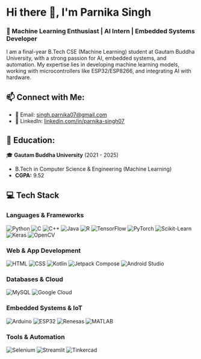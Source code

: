 # Hi there 👋, I'm Parnika Singh

### 🚀 Machine Learning Enthusiast | AI Intern | Embedded Systems Developer

I am a final-year B.Tech CSE (Machine Learning) student at Gautam Buddha University, with a strong passion for AI, embedded systems, and automation. My expertise lies in developing machine learning models, working with microcontrollers like ESP32/ESP8266, and integrating AI with hardware.

## 📫 Connect with Me:
- 📧 Email: [singh.parnika07@gmail.com](mailto:singh.parnika07@gmail.com)
- 💼 LinkedIn: [linkedin.com/in/parnika-singh07](https://www.linkedin.com/in/parnika-singh07)

## 🏫 Education:
🎓 **Gautam Buddha University** (2021 - 2025)  
- B.Tech in Computer Science & Engineering (Machine Learning)  
- **CGPA:** 9.52

## 💻 Tech Stack

### **Languages & Frameworks**  
![Python](https://img.shields.io/badge/Python-FFD43B?style=for-the-badge&logo=python&logoColor=blue) ![C](https://img.shields.io/badge/C-00599C?style=for-the-badge&logo=c&logoColor=white) ![C++](https://img.shields.io/badge/C++-00599C?style=for-the-badge&logo=c%2B%2B&logoColor=white) ![Java](https://img.shields.io/badge/Java-ED8B00?style=for-the-badge&logo=openjdk&logoColor=white) ![R](https://img.shields.io/badge/R-276DC3?style=for-the-badge&logo=r&logoColor=white) ![TensorFlow](https://img.shields.io/badge/TensorFlow-FF6F00?style=for-the-badge&logo=tensorflow&logoColor=white) ![PyTorch](https://img.shields.io/badge/PyTorch-EE4C2C?style=for-the-badge&logo=pytorch&logoColor=white) ![Scikit-Learn](https://img.shields.io/badge/scikit--learn-F7931E?style=for-the-badge&logo=scikit-learn&logoColor=white) ![Keras](https://img.shields.io/badge/Keras-D00000?style=for-the-badge&logo=keras&logoColor=white) ![OpenCV](https://img.shields.io/badge/OpenCV-5C3EE8?style=for-the-badge&logo=opencv&logoColor=white) 

### **Web & App Development**  
![HTML](https://img.shields.io/badge/HTML5-E34F26?style=for-the-badge&logo=html5&logoColor=white) ![CSS](https://img.shields.io/badge/CSS3-1572B6?style=for-the-badge&logo=css3&logoColor=white) ![Kotlin](https://img.shields.io/badge/Kotlin-0095D5?style=for-the-badge&logo=kotlin&logoColor=white) ![Jetpack Compose](https://img.shields.io/badge/Jetpack%20Compose-4285F4?style=for-the-badge&logo=jetpack-compose&logoColor=white) ![Android Studio](https://img.shields.io/badge/Android%20Studio-3DDC84?style=for-the-badge&logo=android-studio&logoColor=white) 

### **Databases & Cloud**  
![MySQL](https://img.shields.io/badge/MySQL-4479A1?style=for-the-badge&logo=mysql&logoColor=white) ![Google Cloud](https://img.shields.io/badge/Google%20Cloud-4285F4?style=for-the-badge&logo=google-cloud&logoColor=white)  

### **Embedded Systems & IoT**  
![Arduino](https://img.shields.io/badge/Arduino-00979D?style=for-the-badge&logo=arduino&logoColor=white) ![ESP32](https://img.shields.io/badge/ESP32-003B57?style=for-the-badge&logo=espressif&logoColor=white) ![Renesas](https://img.shields.io/badge/Renesas-002E6E?style=for-the-badge&logo=renesas&logoColor=white) ![MATLAB](https://img.shields.io/badge/MATLAB-0076A8?style=for-the-badge&logo=mathworks&logoColor=white) 

### **Tools & Automation**  
![Selenium](https://img.shields.io/badge/Selenium-43B02A?style=for-the-badge&logo=selenium&logoColor=white) ![Streamlit](https://img.shields.io/badge/Streamlit-FF4B4B?style=for-the-badge&logo=streamlit&logoColor=white) ![Tinkercad](https://img.shields.io/badge/Tinkercad-F37726?style=for-the-badge&logo=tinkercad&logoColor=white)  
